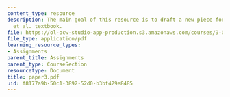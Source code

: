 ```yaml
---
content_type: resource
description: The main goal of this resource is to draft a new piece for the Gleitman
  et al. textbook.
file: https://ol-ocw-studio-app-production.s3.amazonaws.com/courses/9-00-introduction-to-psychology-fall-2004/f8177a9b50c1389252d0b3bf429e8485_paper3.pdf
file_type: application/pdf
learning_resource_types:
- Assignments
parent_title: Assignments
parent_type: CourseSection
resourcetype: Document
title: paper3.pdf
uid: f8177a9b-50c1-3892-52d0-b3bf429e8485
---
```

